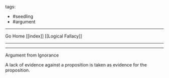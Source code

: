 tags:
- #seedling 
- #argument 
---

Go Home [[index]]
[[Logical Fallacy]]

---

---

Argument from Ignorance

A lack of evidence against a proposition is taken as evidence for the proposition.